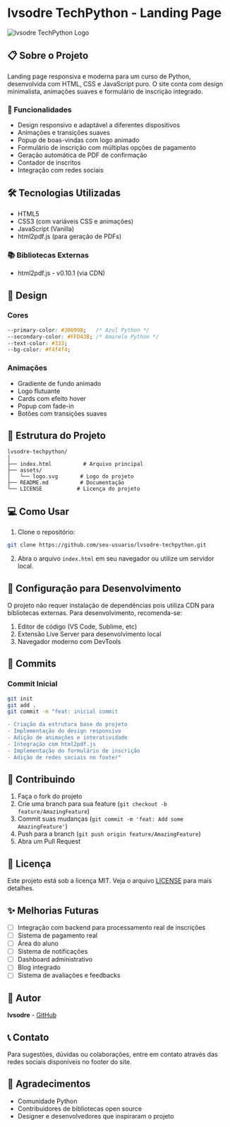 # lvsodre TechPython - Landing Page

![lvsodre TechPython Logo](assets/logo.svg)

## 📋 Sobre o Projeto

Landing page responsiva e moderna para um curso de Python, desenvolvida com HTML, CSS e JavaScript puro. O site conta com design minimalista, animações suaves e formulário de inscrição integrado.

### 🚀 Funcionalidades

- Design responsivo e adaptável a diferentes dispositivos
- Animações e transições suaves
- Popup de boas-vindas com logo animado
- Formulário de inscrição com múltiplas opções de pagamento
- Geração automática de PDF de confirmação
- Contador de inscritos
- Integração com redes sociais

## 🛠️ Tecnologias Utilizadas

- HTML5
- CSS3 (com variáveis CSS e animações)
- JavaScript (Vanilla)
- html2pdf.js (para geração de PDFs)

### 📚 Bibliotecas Externas

- html2pdf.js - v0.10.1 (via CDN)

## 🎨 Design

### Cores
```css
--primary-color: #306998;   /* Azul Python */
--secondary-color: #FFD43B; /* Amarelo Python */
--text-color: #333;
--bg-color: #f4f4f4;
```

### Animações
- Gradiente de fundo animado
- Logo flutuante
- Cards com efeito hover
- Popup com fade-in
- Botões com transições suaves

## 📁 Estrutura do Projeto

```
lvsodre-techpython/
│
├── index.html          # Arquivo principal
├── assets/            
│   └── logo.svg       # Logo do projeto
├── README.md          # Documentação
└── LICENSE           # Licença do projeto
```

## 💻 Como Usar

1. Clone o repositório:
```bash
git clone https://github.com/seu-usuario/lvsodre-techpython.git
```

2. Abra o arquivo `index.html` em seu navegador ou utilize um servidor local.

## 🔧 Configuração para Desenvolvimento

O projeto não requer instalação de dependências pois utiliza CDN para bibliotecas externas. Para desenvolvimento, recomenda-se:

1. Editor de código (VS Code, Sublime, etc)
2. Extensão Live Server para desenvolvimento local
3. Navegador moderno com DevTools

## 📝 Commits

### Commit Inicial
```bash
git init
git add .
git commit -m "feat: inicial commit

- Criação da estrutura base do projeto
- Implementação do design responsivo
- Adição de animações e interatividade
- Integração com html2pdf.js
- Implementação do formulário de inscrição
- Adição de redes sociais no footer"
```

## 🤝 Contribuindo

1. Faça o fork do projeto
2. Crie uma branch para sua feature (`git checkout -b feature/AmazingFeature`)
3. Commit suas mudanças (`git commit -m 'feat: Add some AmazingFeature'`)
4. Push para a branch (`git push origin feature/AmazingFeature`)
5. Abra um Pull Request

## 📄 Licença

Este projeto está sob a licença MIT. Veja o arquivo [LICENSE](https://github.com/lvsodre/site-curso-python/blob/main/LICENSE.txt) para mais detalhes.

## ✨ Melhorias Futuras

- [ ] Integração com backend para processamento real de inscrições
- [ ] Sistema de pagamento real
- [ ] Área do aluno
- [ ] Sistema de notificações
- [ ] Dashboard administrativo
- [ ] Blog integrado
- [ ] Sistema de avaliações e feedbacks

## 👥 Autor

**lvsodre** - [GitHub](https://github.com/lvsodre)

## 📞 Contato

Para sugestões, dúvidas ou colaborações, entre em contato através das redes sociais disponíveis no footer do site.

## 🙏 Agradecimentos

- Comunidade Python
- Contribuidores de bibliotecas open source
- Designer e desenvolvedores que inspiraram o projeto
